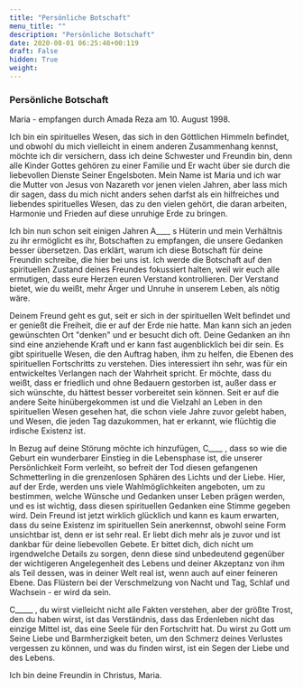 ```yaml
---
title: "Persönliche Botschaft"
menu_title: ""
description: "Persönliche Botschaft"
date: 2020-08-01 06:25:48+00:119
draft: False
hidden: True
weight:
---
```

### Persönliche Botschaft

Maria - empfangen durch Amada Reza am 10. August 1998.

Ich bin ein spirituelles Wesen, das sich in den Göttlichen Himmeln befindet, und obwohl du mich vielleicht in einem anderen Zusammenhang kennst, möchte ich dir versichern, dass ich deine Schwester und Freundin bin, denn alle Kinder Gottes gehören zu einer Familie und Er wacht über sie durch die liebevollen Dienste Seiner Engelsboten. Mein Name ist Maria und ich war die Mutter von Jesus von Nazareth vor jenen vielen Jahren, aber lass mich dir sagen, dass du mich nicht anders sehen darfst als ein hilfreiches und liebendes spirituelles Wesen, das zu den vielen gehört, die daran arbeiten, Harmonie und Frieden auf diese unruhige Erde zu bringen.

Ich bin nun schon seit einigen Jahren A____ s Hüterin und mein Verhältnis zu ihr ermöglicht es ihr, Botschaften zu empfangen, die unsere Gedanken besser übersetzen. Das erklärt, warum ich diese Botschaft für deine Freundin schreibe, die hier bei uns ist. Ich werde die Botschaft auf den spirituellen Zustand deines Freundes fokussiert halten, weil wir euch alle ermutigen, dass eure Herzen euren Verstand kontrollieren. Der Verstand bietet, wie du weißt, mehr Ärger und Unruhe in unserem Leben, als nötig wäre.

Deinem Freund geht es gut, seit er sich in der spirituellen Welt befindet und er genießt die Freiheit, die er auf der Erde nie hatte. Man kann sich an jeden gewünschten Ort "denken" und er besucht dich oft. Deine Gedanken an ihn sind eine anziehende Kraft und er kann fast augenblicklich bei dir sein. Es gibt spirituelle Wesen, die den Auftrag haben, ihm zu helfen, die Ebenen des spirituellen Fortschritts zu verstehen. Dies interessiert ihn sehr, was für ein entwickeltes Verlangen nach der Wahrheit spricht. Er möchte, dass du weißt, dass er friedlich und ohne Bedauern gestorben ist, außer dass er sich wünschte, du hättest besser vorbereitet sein können. Seit er auf die andere Seite hinübergekommen ist und die Vielzahl an Leben in den spirituellen Wesen gesehen hat, die schon viele Jahre zuvor gelebt haben, und Wesen, die jeden Tag dazukommen, hat er erkannt, wie flüchtig die irdische Existenz ist.

In Bezug auf deine Störung möchte ich hinzufügen, C____ , dass so wie die Geburt ein wunderbarer Einstieg in die Lebensphase ist, die unserer Persönlichkeit Form verleiht, so befreit der Tod diesen gefangenen Schmetterling in die grenzenlosen Sphären des Lichts und der Liebe. Hier, auf der Erde, werden uns viele Wahlmöglichkeiten angeboten, um zu bestimmen, welche Wünsche und Gedanken unser Leben prägen werden, und es ist wichtig, dass diesen spirituellen Gedanken eine Stimme gegeben wird. Dein Freund ist jetzt wirklich glücklich und kann es kaum erwarten, dass du seine Existenz im spirituellen Sein anerkennst, obwohl seine Form unsichtbar ist, denn er ist sehr real. Er liebt dich mehr als je zuvor und ist dankbar für deine liebevollen Gebete. Er bittet dich, dich nicht um irgendwelche Details zu sorgen, denn diese sind unbedeutend gegenüber der wichtigeren Angelegenheit des Lebens und deiner Akzeptanz von ihm als Teil dessen, was in deiner Welt real ist, wenn auch auf einer feineren Ebene. Das Flüstern bei der Verschmelzung von Nacht und Tag, Schlaf und Wachsein - er wird da sein.

C_____ , du wirst vielleicht nicht alle Fakten verstehen, aber der größte Trost, den du haben wirst, ist das Verständnis, dass das Erdenleben nicht das einzige Mittel ist, das eine Seele für den Fortschritt hat. Du wirst zu Gott um Seine Liebe und Barmherzigkeit beten, um den Schmerz deines Verlustes vergessen zu können, und was du finden wirst, ist ein Segen der Liebe und des Lebens.

Ich bin deine Freundin in Christus, Maria.
